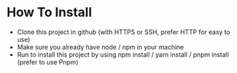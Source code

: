 # How To Install

- Clone this project in github (with HTTPS or SSH, prefer HTTP for easy to use)
- Make sure you already have node / npm in your machine
- Run to install this project by using npm install / yarn install / pnpm install (prefer to use Pnpm)